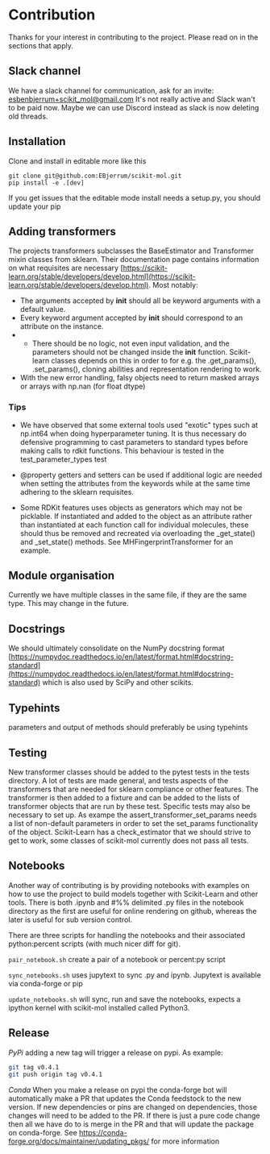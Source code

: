 # Contribution

Thanks for your interest in contributing to the project. Please read on in the sections that apply.

## Slack channel

We have a slack channel for communication, ask for an invite: esbenbjerrum+scikit_mol@gmail.com
It's not really active and Slack wan't to be paid now. Maybe we can use Discord instead as slack is now deleting old threads.

## Installation

Clone and install in editable more like this

    git clone git@github.com:EBjerrum/scikit-mol.git
    pip install -e .[dev]

If you get issues that the editable mode install needs a setup.py, you should update your pip

## Adding transformers

The projects transformers subclasses the BaseEstimator and Transformer mixin classes from sklearn. Their documentation page contains information on what requisites are necessary [https://scikit-learn.org/stable/developers/develop.html](https://scikit-learn.org/stable/developers/develop.html). Most notably:

- The arguments accepted by **init** should all be keyword arguments with a default value.
- Every keyword argument accepted by **init** should correspond to an attribute on the instance.
- - There should be no logic, not even input validation, and the parameters should not be changed inside the **init** function.
    Scikit-learn classes depends on this in order to for e.g. the .get_params(), .set_params(), cloning abilities and representation rendering to work.
- With the new error handling, falsy objects need to return masked arrays or arrays with np.nan (for float dtype)

### Tips

- We have observed that some external tools used "exotic" types such at np.int64 when doing hyperparameter tuning. It is thus necessary do defensive programming to cast parameters to standard types before making calls to rdkit functions. This behaviour is tested in the test_parameter_types test

- @property getters and setters can be used if additional logic are needed when setting the attributes from the keywords while at the same time adhering to the sklearn requisites.

- Some RDKit features uses objects as generators which may not be picklable. If instantiated and added to the object as an attribute rather than instantiated at each function call for individual molecules, these should thus be removed and recreated via overloading the \_get_state() and \_set_state() methods. See MHFingerprintTransformer for an example.

## Module organisation

Currently we have multiple classes in the same file, if they are the same type. This may change in the future.

## Docstrings

We should ultimately consolidate on the NumPy docstring format [https://numpydoc.readthedocs.io/en/latest/format.html#docstring-standard](https://numpydoc.readthedocs.io/en/latest/format.html#docstring-standard) which is also used by SciPy and other scikits.

## Typehints

parameters and output of methods should preferably be using typehints

## Testing

New transformer classes should be added to the pytest tests in the tests directory. A lot of tests are made general, and tests aspects of the transformers that are needed for sklearn compliance or other features. The transformer is then added to a fixture and can be added to the lists of transformer objects that are run by these test. Specific tests may also be necessary to set up. As exampe the assert_transformer_set_params needs a list of non-default parameters in order to set the set_params functionality of the object.
Scikit-Learn has a check_estimator that we should strive to get to work, some classes of scikit-mol currently does not pass all tests.

## Notebooks

Another way of contributing is by providing notebooks with examples on how to use the project to build models together with Scikit-Learn and other tools. There is both .ipynb and #%% delimited .py files in the notebook directory as the first are useful for online rendering on github, whereas the later is useful for sub version control.

There are three scripts for handling the notebooks and their associated python:percent scripts (with much nicer diff for git).

`pair_notebook.sh` create a pair of a notebook or percent:py script

`sync_notebooks.sh` uses jupytext to sync .py and ipynb. Jupytext is available via conda-forge or pip

`update_notebooks.sh` will sync, run and save the notebooks, expects a ipython kernel with scikit-mol installed called Python3.

## Release

_PyPi_
adding a new tag will trigger a release on pypi. As example:

```bash
git tag v0.4.1
git push origin tag v0.4.1
```

_Conda_
When you make a release on pypi the conda-forge bot will automatically make a PR that updates the Conda feedstock to the new version. If new dependencies or pins are changed on dependencies, those changes will need to be added to the PR. If there is just a pure code change then all we have do to is merge in the PR and that will update the package on conda-forge. See https://conda-forge.org/docs/maintainer/updating_pkgs/ for more information
